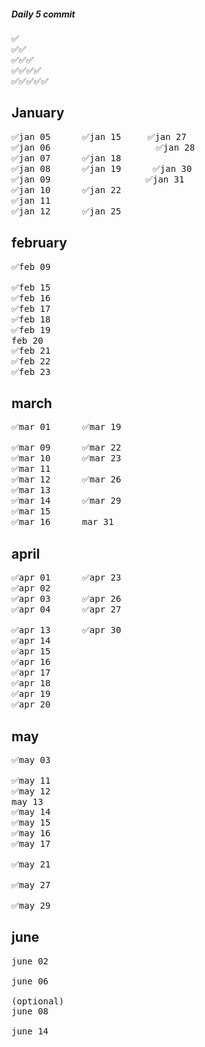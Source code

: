 ##### Daily 5 commit 
<pre>
✅
✅✅
✅✅✅
✅✅✅✅
✅✅✅✅✅
</pre>

January
------------------------------
<pre>
✅jan 05      ✅jan 15     ✅jan 27          
✅jan 06                    ✅jan 28          
✅jan 07      ✅jan 18                      
✅jan 08      ✅jan 19      ✅jan 30          
✅jan 09                  ✅jan 31          
✅jan 10      ✅jan 22                      
✅jan 11                                  
✅jan 12      ✅jan 25                      
</pre>

february
-------------------------------
<pre>
✅feb 09

✅feb 15
✅feb 16
✅feb 17
✅feb 18
✅feb 19
feb 20
✅feb 21
✅feb 22
✅feb 23
</pre>

march
--------------------------------
<pre>
✅mar 01      ✅mar 19

✅mar 09      ✅mar 22
✅mar 10      ✅mar 23
✅mar 11
✅mar 12      ✅mar 26
✅mar 13      
✅mar 14      ✅mar 29
✅mar 15
✅mar 16      mar 31
</pre>


april
--------------------------------
<pre>
✅apr 01      ✅apr 23
✅apr 02      
✅apr 03      ✅apr 26
✅apr 04      ✅apr 27

✅apr 13      ✅apr 30
✅apr 14      
✅apr 15      
✅apr 16      
✅apr 17      
✅apr 18      
✅apr 19      
✅apr 20   
</pre>


may
---------------------------------
<pre>
✅may 03

✅may 11
✅may 12
may 13
✅may 14
✅may 15
✅may 16
✅may 17

✅may 21
  
✅may 27

✅may 29
</pre>


june
---------------------------------
<pre>
june 02

june 06

(optional)
june 08

june 14

</pre>
